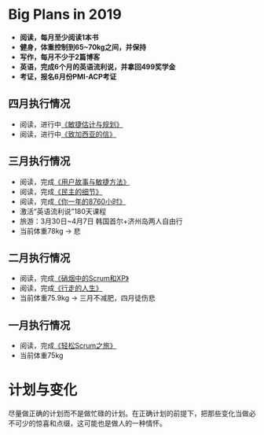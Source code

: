 # Big Plans in 2019
- **阅读，每月至少阅读1本书**
- **健身，体重控制到65~70kg之间，并保持**
- **写作，每月不少于2篇博客**
- **英语，完成6个月的英语流利说，并拿回499奖学金**
- **考证，报名6月份PMI-ACP考证**

## 四月执行情况
- 阅读，进行中[《敏捷估计与规划》](https://book.douban.com/subject/2188111/)
- 阅读，进行中[《致加西亚的信》](https://book.douban.com/subject/26631275/)

## 三月执行情况
- 阅读，完成[《用户故事与敏捷方法》](https://book.douban.com/subject/4743056/)
- 阅读，完成[《民主的细节》](https://book.douban.com/subject/3813669/)
- 阅读，完成[《你一年的8760小时》](https://book.douban.com/subject/26695301/)
- 激活“英语流利说”180天课程
- 旅游：3月30日~4月7日 韩国首尔+济州岛两人自由行
- 当前体重78kg -> 悲

## 二月执行情况
- 阅读，完成[《硝烟中的Scrum和XP》](https://book.douban.com/subject/5501718/)
- 阅读，完成[《行走的人生》](https://book.douban.com/subject/27097472/)
- 当前体重75.9kg -> 三月不减肥，四月徒伤悲

## 一月执行情况
- 阅读，完成[《轻松Scrum之旅》](https://book.douban.com/subject/4201536/)
- 当前体重75kg

# 计划与变化
尽量做正确的计划而不是做忙碌的计划。在正确计划的前提下，把那些变化当做必不可少的惊喜和点缀，这可能也是做人的一种情怀。
